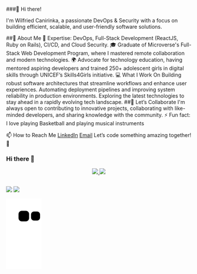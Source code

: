 ###👋 Hi there! 

I'm Wilfried Canirinka, a passionate DevOps & Security with a focus on building efficient, scalable, and user-friendly software solutions.

##🌟 About Me
🔧 Expertise: DevOps, Full-Stack Development (ReactJS, Ruby on Rails), CI/CD, and Cloud Security.
🎓 Graduate of Microverse's Full-Stack Web Development Program, where I mastered remote collaboration and modern technologies.
🌍 Advocate for technology education, having mentored aspiring developers and trained 250+ adolescent girls in digital skills through UNICEF’s Skills4Girls initiative.
💻 What I Work On
Building robust software architectures that streamline workflows and enhance user experiences.
Automating deployment pipelines and improving system reliability in production environments.
Exploring the latest technologies to stay ahead in a rapidly evolving tech landscape.
##🤝 Let’s Collaborate
I'm always open to contributing to innovative projects, collaborating with like-minded developers, and sharing knowledge with the community.
⚡ Fun fact: I love playing Basketball and playing musical instruments

📫 How to Reach Me
[LinkedIn](https://www.linkedin.com/in/wilfried-canirinka/)
[Email](canirinkawilfried@gmail.com)
Let’s code something amazing together! 🚀
### Hi there 👋

<div align="center">
  <a href="https://github.com/WCanirinka">
  <img height="180em" src="https://github-readme-stats.vercel.app/api?username=WCanirinka&show_icons=true&theme=dark&include_all_commits=true&count_private=true" />
  <img height="180em" src="https://github-readme-stats.vercel.app/api/top-langs/?username=WCanirinka&layout=compact&langs_count=7&theme=dark" />
</div>

##
 
<div>
  <a href="https://www.linkedin.com/in/wilfried-canirinka"><img src="https://img.shields.io/badge/linkedin-%230077B5.svg?style=for-the-badge&logo=linkedin&logoColor=white"></a>
  <a href="mailto:canirinkawilfried@gmail.com"><img src="https://img.shields.io/badge/Gmail-D14836?style=for-the-badge&logo=gmail&logoColor=white"></a>
</div>

![Snake animation](https://github.com/WCanirinka/WCanirinka/blob/output/github-contribution-grid-snake.svg)

